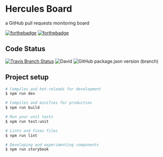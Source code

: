 # Hercules Board

a GitHub pull requests monitoring board

[![forthebadge](https://forthebadge.com/images/badges/made-with-vue.svg)](https://forthebadge.com)
[![forthebadge](https://forthebadge.com/images/badges/built-with-love.svg)](https://forthebadge.com)

## Code Status
[![Travis Branch Status](https://img.shields.io/travis/com/blackghosthd/hercules-board-client/master?style=for-the-badge)](https://travis-ci.com/github/blackghosthd/hercules-board-client)
![David](https://img.shields.io/david/blackghosthd/hercules-board-client?style=for-the-badge)
![GitHub package.json version (branch)](https://img.shields.io/github/package-json/v/blackghosthd/hercules-board-client/master?style=for-the-badge)

## Project setup

```bash
# Compiles and hot-reloads for development
$ npm run dev

# Compiles and minifies for production
$ npm run build

# Run your unit tests
$ npm run test:unit

# Lints and fixes files
$ npm run lint

# Developing and experimenting components
$ npm run storybook
```
